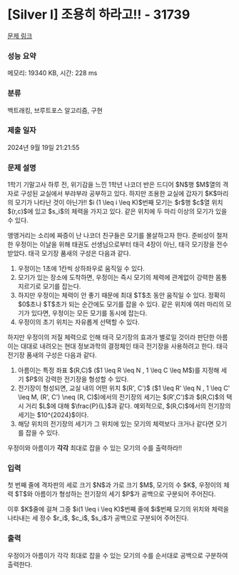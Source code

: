 # [Silver I] 조용히 하라고!! - 31739 

[문제 링크](https://www.acmicpc.net/problem/31739) 

### 성능 요약

메모리: 19340 KB, 시간: 228 ms

### 분류

백트래킹, 브루트포스 알고리즘, 구현

### 제출 일자

2024년 9월 19일 21:21:55

### 문제 설명

<p>1학기 기말고사 하루 전, 위기감을 느낀 1학년 나코더 반은 드디어 $N$행 $M$열의 격자로 구성된 교실에서 부랴부랴 공부하고 있다. 하지만 조용한 교실에 갑자기 $K$마리의 모기가 나타난 것이 아닌가!! $i (1 \leq i \leq K)$번째 모기는 $r$행 $c$열 위치 $(r,c)$에 있고 $s_i$의 체력을 가지고 있다. 같은 위치에 두 마리 이상의 모기가 있을 수 있다.</p>

<p>앵앵거리는 소리에 짜증이 난 나코더 친구들은 모기를 몰살하고자 한다. 준비성이 철저한 우정이는 이날을 위해 태권도 선생님으로부터 태극 4장이 아닌, 태극 모기장을 전수받았다. 태극 모기장 품새의 구성은 다음과 같다.</p>

<ol>
	<li>우정이는 1초에 1칸씩 상하좌우로 움직일 수 있다.</li>
	<li>모기가 있는 장소에 도착하면, 우정이는 즉시 모기의 체력에 관계없이 강력한 몸통 지르기로 모기를 잡는다.</li>
	<li>하지만 우정이는 체력이 안 좋기 때문에 최대 $T$초 동안 움직일 수 있다. 정확히 $0$초나 $T$초가 되는 순간에도 모기를 잡을 수 있다. 같은 위치에 여러 마리의 모기가 있다면, 우정이는 모든 모기를 동시에 잡는다.</li>
	<li>우정이의 초기 위치는 자유롭게 선택할 수 있다.</li>
</ol>

<p>하지만 우정이의 저질 체력으로 인해 태극 모기장의 효과가 별로일 것이라 판단한 아름이는 대대로 내려오는 현대 정보과학의 결정체인 태극 전기장을 사용하려고 한다. 태극 전기장 품새의 구성은 다음과 같다.</p>

<ol>
	<li>아름이는 특정 좌표 $(R,C)$ ($1 \leq R \leq N , 1 \leq C \leq M$)를 지정해 세기 $P$의 강력한 전기장을 형성할 수 있다.</li>
	<li>전기장이 형성되면, 교실 내의 어떤 위치 $(R', C')$ ($1 \leq R' \leq N , 1 \leq C' \leq M, (R', C') \neq (R, C)$)에서의 전기장의 세기는 $(R',C')$과 $(R,C)$의 택시 거리 $L$에 대해 $\frac{P}{L}$과 같다. 예외적으로, $(R,C)$에서의 전기장의 세기는 $10^{2024}$이다.</li>
	<li>해당 위치의 전기장의 세기가 그 위치에 있는 모기의 체력보다 크거나 같다면 모기를 잡을 수 있다.</li>
</ol>

<p>우정이와 아름이가 <strong>각각</strong> 최대로 잡을 수 있는 모기의 수를 출력하라!!</p>

### 입력 

 <p>첫 번째 줄에 격자판의 세로 크기 $N$과 가로 크기 $M$, 모기의 수 $K$, 우정이의 체력 $T$와 아름이가 형성하는 전기장의 세기 $P$가 공백으로 구분되어 주어진다.</p>

<p>이후 $K$줄에 걸쳐 그중 $i(1 \leq i \leq K)$번째 줄에 $i$번째 모기의 위치와 체력을 나타내는 세 정수 $r_i$, $c_i$, $s_i$가 공백으로 구분되어 주어진다.</p>

### 출력 

 <p>우정이가 아름이가 각각 최대로 잡을 수 있는 모기의 수를 순서대로 공백으로 구분하여 출력한다.</p>

